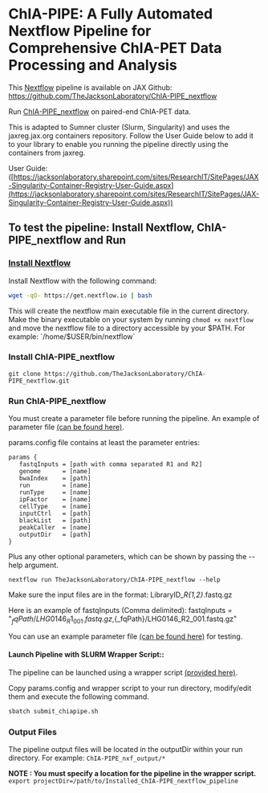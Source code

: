 # ChIA-PIPE: A Fully Automated Nextflow Pipeline for Comprehensive ChIA-PET Data Processing and Analysis

This [Nextflow](https://www.nextflow.io/) pipeline is available on JAX Github:
https://github.com/TheJacksonLaboratory/ChIA-PIPE_nextflow

Run [ChIA-PIPE_nextflow](https://github.com/TheJacksonLaboratory/ChIA-PIPE_nextflow) on paired-end ChIA-PET data.

This is adapted to Sumner cluster (Slurm, Singularity) and uses the jaxreg.jax.org containers repository. Follow the User Guide below to add it to your library to enable you running the pipeline directly using the containers from jaxreg.

User Guide:
([https://jacksonlaboratory.sharepoint.com/sites/ResearchIT/SitePages/JAX-Singularity-Container-Registry-User-Guide.aspx](https://jacksonlaboratory.sharepoint.com/sites/ResearchIT/SitePages/JAX-Singularity-Container-Registry-User-Guide.aspx))


## To test the pipeline: Install Nextflow, ChIA-PIPE_nextflow and Run


### [Install Nextflow](https://www.nextflow.io/index.html#GetStarted)

Install Nextflow with the following command:

```bash
wget -qO- https://get.nextflow.io | bash
```

This will create the nextflow main executable file in the current directory. Make the binary executable on your system by running `chmod +x nextflow` and move the nextflow file to a directory accessible by your $PATH. For example: `/home/$USER/bin/nextflow`


### Install ChIA-PIPE_nextflow

```
git clone https://github.com/TheJacksonLaboratory/ChIA-PIPE_nextflow.git
```

### Run ChIA-PIPE_nextflow

You must create a parameter file before running the pipeline. An example of parameter file [(can be found here)](https://github.com/TheJacksonLaboratory/ChIA-PIPE_nextflow/blob/main/params.config).

params.config file contains at least the parameter entries:

```
params {
   fastqInputs = [path with comma separated R1 and R2]
   genome      = [name] 
   bwaIndex    = [path]
   run         = [name]
   runType     = [name]
   ipFactor    = [name]
   cellType    = [name]
   inputCtrl   = [path]
   blackList   = [path]
   peakCaller  = [name]
   outputDir   = [path]
}
```

Plus any other optional parameters, which can be shown by passing the --help argument.

```   
nextflow run TheJacksonLaboratory/ChIA-PIPE_nextflow --help
```

Make sure the input files are in the format: LibraryID_*R{1,2}*.fastq.gz

Here is an example of fastqInputs (Comma delimited):
fastqInputs = "${_fqPath}/LHG0146_R1_001.fastq.gz,${_fqPath}/LHG0146_R2_001.fastq.gz"


You can use an example parameter file [(can be found here)](https://github.com/TheJacksonLaboratory/ChIA-PIPE_nextflow/blob/main/params.config) for testing.


#### Launch Pipeline with SLURM Wrapper Script::

The pipeline can be launched using a wrapper script [(provided here)](https://github.com/TheJacksonLaboratory/ChIA-PIPE_nextflow/blob/main/submit_chiapipe.sh).

Copy params.config and wrapper script to your run directory, modify/edit them and execute the following command.

```bash
sbatch submit_chiapipe.sh
```


### Output Files

The pipeline output files will be located in the outputDir within your run directory.
For example: `ChIA-PIPE_nxf_output/*`


**NOTE : You must specify a location for the pipeline in the wrapper script.**
`export projectDir=/path/to/Installed_ChIA-PIPE_nextflow_pipeline`
